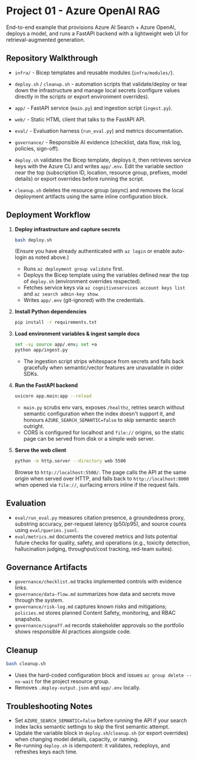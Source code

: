 # Project 01 - Azure OpenAI RAG

End-to-end example that provisions Azure AI Search + Azure OpenAI, deploys a model, and runs a FastAPI backend with a lightweight web UI for retrieval-augmented generation.

## Repository Walkthrough
- `infra/` - Bicep templates and reusable modules (`infra/modules/`).
- `deploy.sh` / `cleanup.sh` - automation scripts that validate/deploy or tear down the infrastructure and manage local secrets (configure values directly in the scripts or export environment overrides).
- `app/` - FastAPI service (`main.py`) and ingestion script (`ingest.py`).
- `web/` - Static HTML client that talks to the FastAPI API.
- `eval/` - Evaluation harness (`run_eval.py`) and metrics documentation.
- `governance/` - Responsible AI evidence (checklist, data flow, risk log, policies, sign-off).

- `deploy.sh` validates the Bicep template, deploys it, then retrieves service keys with the Azure CLI and writes `app/.env`. Edit the variable section near the top (subscription ID, location, resource group, prefixes, model details) or export overrides before running the script.
- `cleanup.sh` deletes the resource group (async) and removes the local deployment artifacts using the same inline configuration block.

## Deployment Workflow
1. **Deploy infrastructure and capture secrets**
    ```bash
    bash deploy.sh
    ```
   (Ensure you have already authenticated with `az login` or enable auto-login as noted above.)
    - Runs `az deployment group validate` first.
   - Deploys the Bicep template using the variables defined near the top of `deploy.sh` (environment overrides respected).
    - Fetches service keys via `az cognitiveservices account keys list` and `az search admin-key show`.
    - Writes `app/.env` (git-ignored) with the credentials.

2. **Install Python dependencies**
    ```bash
    pip install -r requirements.txt
    ```

3. **Load environment variables & ingest sample docs**
    ```bash
    set -a; source app/.env; set +a
    python app/ingest.py
    ```
    - The ingestion script strips whitespace from secrets and falls back gracefully when semantic/vector features are unavailable in older SDKs.

4. **Run the FastAPI backend**
    ```bash
    uvicorn app.main:app --reload
    ```
    - `main.py` scrubs env vars, exposes `/healthz`, retries search without semantic configuration when the index doesn't support it, and honours `AZURE_SEARCH_SEMANTIC=false` to skip semantic search outright.
    - CORS is configured for localhost and `file://` origins, so the static page can be served from disk or a simple web server.

5. **Serve the web client**
    ```bash
    python -m http.server --directory web 5500
    ```
    Browse to `http://localhost:5500/`. The page calls the API at the same origin when served over HTTP, and falls back to `http://localhost:8000` when opened via `file://`, surfacing errors inline if the request fails.

## Evaluation
- `eval/run_eval.py` measures citation presence, a groundedness proxy, substring accuracy, per-request latency (p50/p95), and source counts using `eval/queries.jsonl`.
- `eval/metrics.md` documents the covered metrics and lists potential future checks for quality, safety, and operations (e.g., toxicity detection, hallucination judging, throughput/cost tracking, red-team suites).

## Governance Artifacts
- `governance/checklist.md` tracks implemented controls with evidence links.
- `governance/data-flow.md` summarizes how data and secrets move through the system.
- `governance/risk-log.md` captures known risks and mitigations; `policies.md` stores planned Content Safety, monitoring, and RBAC snapshots.
- `governance/signoff.md` records stakeholder approvals so the portfolio shows responsible AI practices alongside code.

## Cleanup
```bash
bash cleanup.sh
```
- Uses the hard-coded configuration block and issues `az group delete --no-wait` for the project resource group.
- Removes `.deploy-output.json` and `app/.env` locally.

## Troubleshooting Notes
- Set `AZURE_SEARCH_SEMANTIC=false` before running the API if your search index lacks semantic settings to skip the first semantic attempt.
- Update the variable block in `deploy.sh`/`cleanup.sh` (or export overrides) when changing model details, capacity, or naming.
- Re-running `deploy.sh` is idempotent: it validates, redeploys, and refreshes keys each time.

